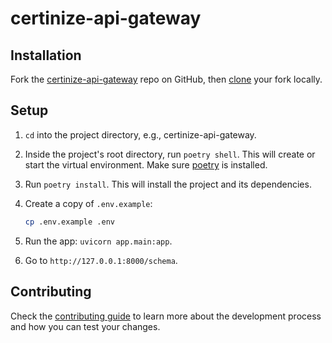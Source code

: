 # certinize-api-gateway

## Installation

Fork the [certinize-api-gateway](https://github.com/certinize/certinize-api-gateway) repo on GitHub, then [clone](https://docs.github.com/en/repositories/creating-and-managing-repositories/cloning-a-repository#cloning-a-repository) your fork locally.

## Setup

1. `cd` into the project directory, e.g., certinize-api-gateway.

2. Inside the project's root directory, run `poetry shell`. This will create or start the virtual environment. Make sure [poetry](https://python-poetry.org/docs/master/#installing-with-the-official-installer) is installed.

3. Run `poetry install`. This will install the project and its dependencies.

4. Create a copy of `.env.example`:

    ```sh
    cp .env.example .env
    ```

5. Run the app: `uvicorn app.main:app`.

6. Go to `http://127.0.0.1:8000/schema`.

## Contributing

Check the [contributing guide](https://github.com/certinize/certinize-api-gateway/blob/main/.github/CONTRIBUTING.md) to learn more about the development process and how you can test your changes.
